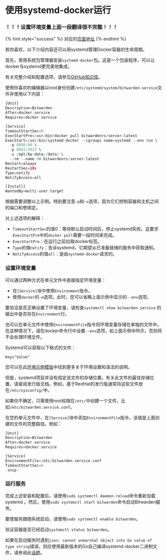 # 使用systemd-docker运行

### ！！！设置环境变量上面一段翻译很不完整！！！

{% hint style="success" %}
对应的[页面地址](https://github.com/dani-garcia/bitwarden_rs/wiki/Running-with-systemd-docker)
{% endhint %}

若你喜欢，以下介绍内容还可以用systemd管理Docker容器的生命周期。

首先，使用系统包管理器安装`systemd-docker`包。这是一个包装程序，可以让docker与systemd更完美地集成。

有关完整介绍和配置选项，请参见[GitHub知识库](https://github.com/ibuildthecloud/systemd-docker)。

使用你喜欢的编辑器以root身份创建`/etc/systemd/system/bitwarden.service`文件并使用以下内容：

```php
[Unit]
Description=Bitwarden
After=docker.service
Requires=docker.service

[Service]
TimeoutStartSec=0
ExecStartPre=/usr/bin/docker pull bitwardenrs/server:latest
ExecStart=/usr/bin/systemd-docker --cgroups name=systemd --env run \
  -p 8080:80 \
  -p 8081:3012 \
  -v /opt/bw-data:/data/ \
  --rm --name %n bitwardenrs/server:latest
Restart=always
RestartSec=10s
Type=notify
NotifyAccess=all

[Install]
WantedBy=multi-user.target
```

根据需要调整以上示例。特别要注意`-p`和`-v`选项，因为它们控制容器和主机之间的端口和卷绑定。

对上述选项的解释：

* `TimeoutStartSec`的值0：等待默认启动时间后，停止systemd失败。这要求`ExecStartPre`中的`docker pull`需要一段时间来完成。
* `ExecStartPre`：在运行之前拉取docker标签。
* `Type`的值`notify`：告诉systemd，它期望从已准备就绪的服务中获取通知。
* `NotifyAccess`的值`all`：是由`systemd-docker`请求的。

### 设置环境变量

可以通过两种方式在单元文件中直接指定环境变量：

* 在`[Service]`块中使用`Environment`指令。
* 使用`docker`的`-e`选项。此时，您可以省略上面示例中显示的`--env`选项。

要验证是否正确设置了环境变量，请检查`systemctl show bitwarden.service` 的输出中是否存在`Environment`行。

也可以在单元文件中使用`EnvironmentFile`指令将环境变量存储在单独的文件中。在这种情况下，请在docker命令行中设置`--env`选项，如上面示例中所示，否则将不会处理环境文件。

Systemd可以获取以下格式的文件：

```text
Key="Value"
```

您可以在此[环境示例模版](https://github.com/dani-garcia/bitwarden_rs/blob/21325b7523a68ab3ae8d435ab5b73176db6155ff/.env.template)中找到更多关于环境设置和语法的说明。

但是，systemd项目并没有规定该文件的存储位置。有关此文件的最佳存储位置，请查阅发行版文档。例如，基于RedHat的发行版通常将这些文件放在`/etc/sysconfig/`中。

如果你不确定，只需使用root权限在`/etc/`中创建一个文件，比如`/etc/bitwarden.service.conf`。

在您的单元文件中，在`[Service]`块中添加`EnvironmentFile`指令，该值是上面创建的文件的完整路径。例如：

```php
[Unit]
Description=Bitwarden
After=docker.service
Requires=docker.service

[Service]
EnvironmentFile=/etc/bitwarden.service.conf
TimeoutStartSec=0
-snip-
```

### 运行服务

完成上述安装和配置后，请使用`sudo systemctl daemon-reload`命令重新加载systemd 。然后，使用`sudo systemctl start bitwarden`命令启动Bitwarden服务。

要使服务跟随系统启动，请使用`sudo systemctl enable bitwarden`。

验证容器是否已经启动`systemctl status bitwarden`。

如果在启动服务时遇到`json: cannot unmarshal object into Go value of type string`错误，则应使用最新版本的Go自己编译systemd-docker二进制文件，请参阅此[话题](https://github.com/ibuildthecloud/systemd-docker/issues/50)。

